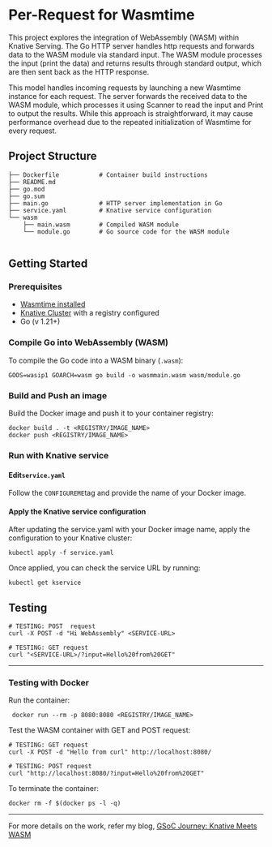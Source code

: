 # Per-Request for Wasmtime
This project explores the integration of WebAssembly (WASM) within Knative Serving. The Go HTTP server handles http requests and forwards data to the WASM module via standard input. The WASM module processes the input (print the data) and returns results through standard output, which are then sent back as the HTTP response.

This model handles incoming requests by launching a new Wasmtime instance for each request. The server forwards the received data to the WASM module, which processes it using Scanner to read the input and Print to output the results. While this approach is straightforward, it may cause performance overhead due to the repeated initialization of Wasmtime for every request. 


## Project Structure 
```
├── Dockerfile           # Container build instructions
├── README.md            
├── go.mod              
├── go.sum               
├── main.go              # HTTP server implementation in Go
├── service.yaml         # Knative service configuration
└── wasm
    ├── main.wasm        # Compiled WASM module
    └── module.go        # Go source code for the WASM module


```
## Getting Started 
### Prerequisites
- [Wasmtime installed](https://docs.wasmtime.dev/cli-install.html) 
-  [Knative Cluster](https://knative.dev/docs/getting-started/quickstart-install/) with a registry configured 
- Go (v 1.21+)


### Compile Go into WebAssembly (WASM) 
To compile the Go code into a WASM binary (`.wasm`):
```
GOOS=wasip1 GOARCH=wasm go build -o wasmmain.wasm wasm/module.go
```


 
### Build and Push an image 
Build the Docker image and push it to your container registry:
```
docker build . -t <REGISTRY/IMAGE_NAME>
docker push <REGISTRY/IMAGE_NAME>

```


### Run with Knative service 
#### Edit`service.yaml`
Follow the `CONFIGUREME`tag and provide the name of your Docker image. 

#### Apply the Knative service configuration
After updating the service.yaml with your Docker image name, apply the configuration to your Knative cluster:
```
kubectl apply -f service.yaml
```
Once applied, you can check the service URL by running:
```
kubectl get kservice
```

## Testing 
```shell
# TESTING: POST  request
curl -X POST -d "Hi WebAssembly" <SERVICE-URL>

# TESTING: GET request
curl "<SERVICE-URL>/?input=Hello%20from%20GET"
```
---
### Testing with Docker 
Run the container: 
```
 docker run --rm -p 8080:8080 <REGISTRY/IMAGE_NAME>
```
Test the WASM container with GET and POST request:
```shell 
# TESTING: GET request 
curl -X POST -d "Hello from curl" http://localhost:8080/

# TESTING: POST request 
curl "http://localhost:8080/?input=Hello%20from%20GET"

```
To terminate the container: 
```
docker rm -f $(docker ps -l -q) 
```

--- 
For more details on the work, refer my blog, [GSoC Journey: Knative Meets WASM](https://iam-zoey.notion.site/GSoC-Journey-Knative-Meets-WASM-94e5db450f944059bf648474e8f69b5d?pvs=4)

